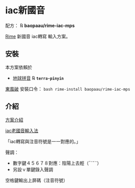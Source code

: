 # iac新國音

配方： ℞ **baopaau/rime-iac-mps**

[Rime](http://rime.im) 新國音 iac轉寫 輸入方案。

## 安裝

本方案依賴於

  - [地球拼音](https://github.com/rime/rime-terra-pinyin) ℞ **`terra-pinyin`**

[東風破](https://github.com/rime/plum) 安裝口令： `bash rime-install baopaau/rime-iac-mps`

## 介紹

[方案介紹](https://zh.m.wikiversity.org/wiki/原創老國音拼音方案/iac轉寫)

[iac老國音輸入法](https://zhuanlan.zhihu.com/p/21674298)

「iac轉寫與注音符號是一一對應的。」
    
聲調：
  - 數字鍵４５６７８對應：陰陽上去輕（ˉˊˇˋ˙）
  - 另設ｖ單鍵錄入聲調

空格鍵輸出上屏碼（注音符號）
